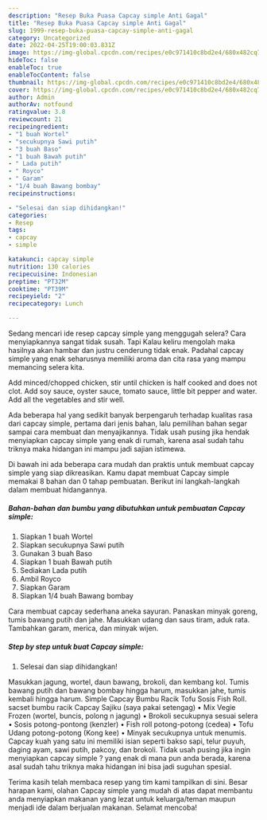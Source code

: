 ```yaml
---
description: "Resep Buka Puasa Capcay simple Anti Gagal"
title: "Resep Buka Puasa Capcay simple Anti Gagal"
slug: 1999-resep-buka-puasa-capcay-simple-anti-gagal
category: Uncategorized
date: 2022-04-25T19:00:03.831Z
image: https://img-global.cpcdn.com/recipes/e0c971410c8bd2e4/680x482cq70/capcay-simple-foto-resep-utama.jpg
hideToc: false
enableToc: true
enableTocContent: false
thumbnail: https://img-global.cpcdn.com/recipes/e0c971410c8bd2e4/680x482cq70/capcay-simple-foto-resep-utama.jpg
cover: https://img-global.cpcdn.com/recipes/e0c971410c8bd2e4/680x482cq70/capcay-simple-foto-resep-utama.jpg
author: Admin
authorAv: notfound
ratingvalue: 3.8
reviewcount: 21
recipeingredient:
- "1 buah Wortel"
- "secukupnya Sawi putih"
- "3 buah Baso"
- "1 buah Bawah putih"
- " Lada putih"
- " Royco"
- " Garam"
- "1/4 buah Bawang bombay"
recipeinstructions:

- "Selesai dan siap dihidangkan!"
categories:
- Resep
tags:
- capcay
- simple

katakunci: capcay simple 
nutrition: 130 calories
recipecuisine: Indonesian
preptime: "PT32M"
cooktime: "PT39M"
recipeyield: "2"
recipecategory: Lunch

---
```



Sedang mencari ide resep capcay simple yang menggugah selera? Cara menyiapkannya sangat tidak susah. Tapi Kalau keliru mengolah maka hasilnya akan hambar dan justru cenderung tidak enak. Padahal capcay simple yang enak seharusnya memiliki aroma dan cita rasa yang mampu memancing selera kita.


Add minced/chopped chicken, stir until chicken is half cooked and does not clot. Add soy sauce, oyster sauce, tomato sauce, little bit pepper and water. Add all the vegetables and stir well.

Ada beberapa hal yang sedikit banyak berpengaruh terhadap kualitas rasa dari capcay simple, pertama dari jenis bahan, lalu pemilihan bahan segar sampai cara membuat dan menyajikannya. Tidak usah pusing jika hendak menyiapkan capcay simple yang enak di rumah, karena asal sudah tahu triknya maka hidangan ini mampu jadi sajian istimewa.


Di bawah ini ada beberapa cara mudah dan praktis untuk membuat capcay simple yang siap dikreasikan. Kamu dapat membuat Capcay simple memakai 8 bahan dan 0 tahap pembuatan. Berikut ini langkah-langkah dalam membuat hidangannya.

<!--inarticleads1-->

##### Bahan-bahan dan bumbu yang dibutuhkan untuk pembuatan Capcay simple:

1. Siapkan 1 buah Wortel
1. Siapkan secukupnya Sawi putih
1. Gunakan 3 buah Baso
1. Siapkan 1 buah Bawah putih
1. Sediakan  Lada putih
1. Ambil  Royco
1. Siapkan  Garam
1. Siapkan 1/4 buah Bawang bombay


Cara membuat capcay sederhana aneka sayuran. Panaskan minyak goreng, tumis bawang putih dan jahe. Masukkan udang dan saus tiram, aduk rata. Tambahkan garam, merica, dan minyak wijen. 

<!--inarticleads2-->

##### Step by step untuk buat Capcay simple:


1. Selesai dan siap dihidangkan!

Masukkan jagung, wortel, daun bawang, brokoli, dan kembang kol. Tumis bawang putih dan bawang bombay hingga harum, masukkan jahe, tumis kembali hingga harum. Simple Capcay Bumbu Racik Tofu Sosis Fish Roll. sacset bumbu racik Capcay Sajiku (saya pakai setengag) • Mix Vegie Frozen (wortel, buncis, polong n jagung) • Brokoli secukupnya sesuai selera • Sosis potong-pontong (kenzler) • Fish roll potong-potong (cedea) • Tofu Udang potong-potong (Kong kee) • Minyak secukupnya untuk menumis. Capcay kuah yang satu ini memiliki isian seperti bakso sapi, telur puyuh, daging ayam, sawi putih, pakcoy, dan brokoli. Tidak usah pusing jika ingin menyiapkan capcay simple ? yang enak di mana pun anda berada, karena asal sudah tahu triknya maka hidangan ini bisa jadi suguhan spesial. 

Terima kasih telah membaca resep yang tim kami tampilkan di sini. Besar harapan kami, olahan Capcay simple yang mudah di atas dapat membantu anda menyiapkan makanan yang lezat untuk keluarga/teman maupun menjadi ide dalam berjualan makanan. Selamat mencoba!
